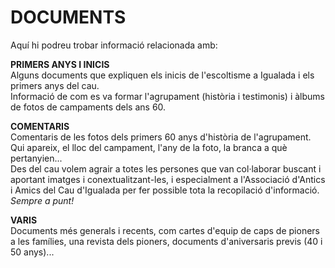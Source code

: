 # DOCUMENTS
Aquí hi podreu trobar informació relacionada amb:

**PRIMERS ANYS I INICIS**\
Alguns documents que expliquen els inicis de l'escoltisme a Igualada i els primers anys del cau.\
Informació de com es va formar l'agrupament (història i testimonis) i àlbums de fotos de campaments dels ans 60.

**COMENTARIS**\
Comentaris de les fotos dels primers 60 anys d'història de l'agrupament.\
Qui apareix, el lloc del campament, l'any de la foto, la branca a què pertanyien...\
Des del cau volem agrair a totes les persones que van col·laborar buscant i aportant imatges i conextualitzant-les, i especialment a l'Associació d'Antics i Amics del Cau d'Igualada per fer possible tota la recopilació d'informació.\
*Sempre a punt!*

**VARIS**\
Documents més generals i recents, com cartes d'equip de caps de pioners a les famílies, una revista dels pioners, documents d'aniversaris previs (40 i 50 anys)...
